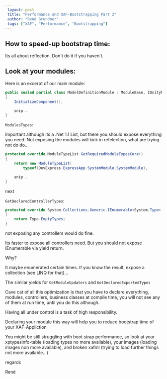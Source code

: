 ```yaml
--- 
 layout: post
 title: "Performance and XAF-Bootstrapping Part 2"
 author: "René Grundner"
 tags: ["XAF", "Performance", "Bootstrapping"]
---
```


## How to speed-up bootstrap time:

Its all about reflection. Don't do it if you haven't.

## Look at your modules:


Here is an excerpt of our main module:

```cs
public sealed partial class ModelDefinitionModule : ModuleBase, IUnityModule
{
    InitializeComponent();

    snip..
}
```

`ModulesTypes`:

Important although its a .Net 1.1 List, but there you should expose everything you need.
Not exposing the modules will kick in refelection, what are trying not do do..

```cs
protected override ModuleTypeList GetRequiredModuleTypesCore()
{
    return new ModuleTypeList(
        typeof(DevExpress.ExpressApp.SystemModule.SystemModule),

    snip..
}
```

next 

`GetDeclaredControllerTypes`:

```cs
protected override System.Collections.Generic.IEnumerable<System.Type> GetDeclaredControllerTypes()
{
    return Type.EmptyTypes;
}
```

not exposing any controllers would do fine.

Its faster to expose all controllers need.
But you should not expose IEnumerable via yield return.

Why?

It maybe enumerated certain times. If you know the result, expose a collection (see LINQ for that)...

The similar yields for `GetModuleUpdaters` and `GetDeclaredExportedTypes`

Cave cat of all this optimization is that you have to declare everything, modules, controllers, business classes at compile time, you will not see any of them at run time, until you do this although.

Having all under control is a task of high responsibility.

Declaring your module this way will help you to reduce bootstrap time of your XAF-Appliction

You might be still struggling with boot strap performance, so look at your xptypesinfo-table (loading types no more available), your images (loading images non more available), and broken xafml (trying to load further things not more available...)

regards

René